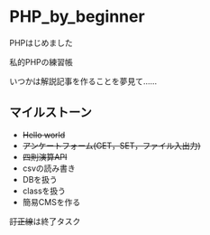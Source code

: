 # PHP_by_beginner
PHPはじめました

私的PHPの練習帳

いつかは解説記事を作ることを夢見て……

## マイルストーン
- ~~Hello world~~
- ~~アンケートフォーム(GET，SET，ファイル入出力)~~
- ~~四則演算API~~
- csvの読み書き
- DBを扱う
- classを扱う
- 簡易CMSを作る

~~訂正線~~は終了タスク

